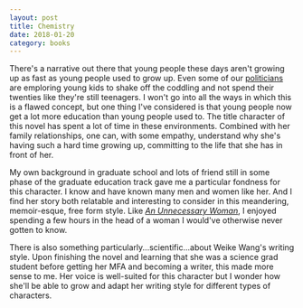 ```yaml
---
layout: post
title: Chemistry
date: 2018-01-20
category: books
---
```


There's a narrative out there that young people these days aren't growing up as fast as young people used to grow up. Even some of our <a href="https://www.washingtonpost.com/opinions/a-us-senators-plea-for-todays-kids-to-shake-off-the-coddling-and-grow-up/2017/07/21/2085994e-5dd6-11e7-a9f6-7c3296387341_story.html?utm_term=.9ef1c2b85ac1">politicians</a> are emploring young kids to shake off the coddling and not spend their twenties like they're still teenagers. I won't go into all the ways in which this is a flawed concept, but one thing I've considered is that young people now get a lot more education than young people used to. The title character of this novel has spent a lot of time in these environments. Combined with her family relationships, one can, with some empathy, understand why she's having such a hard time growing up, committing to the life that she has in front of her.

My own background in graduate school and lots of friend still in some phase of the graduate education track gave me a particular fondness for this character. I know and have known many men and women like her. And I find her story both relatable and interesting to consider in this meandering, memoir-esque, free form style. Like <em><a href="https://www.goodreads.com/review/show/1680087148?book_show_action=false&from_review_page=1">An Unnecessary Woman</a></em>, I enjoyed spending a few hours in the head of a woman I would've otherwise never gotten to know.

There is also something particularly...scientific...about Weike Wang's writing style. Upon finishing the novel and learning that she was a science grad student before getting her MFA and becoming a writer, this made more sense to me. Her voice is well-suited for this character but I wonder how she'll be able to grow and adapt her writing style for different types of characters. 